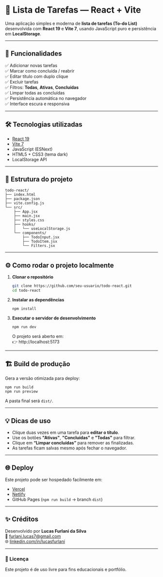 # 📝 Lista de Tarefas — React + Vite

Uma aplicação simples e moderna de **lista de tarefas (To-do List)** desenvolvida com **React 19** e **Vite 7**, usando JavaScript puro e persistência em **LocalStorage**.

---

## 🚀 Funcionalidades

✅ Adicionar novas tarefas  
✅ Marcar como concluída / reabrir  
✅ Editar título com duplo clique  
✅ Excluir tarefas  
✅ Filtros: **Todas**, **Ativas**, **Concluídas**  
✅ Limpar todas as concluídas  
✅ Persistência automática no navegador  
✅ Interface escura e responsiva  

---

## 🛠️ Tecnologias utilizadas

- [React 19](https://react.dev)
- [Vite 7](https://vitejs.dev)
- JavaScript (ESNext)
- HTML5 + CSS3 (tema dark)
- LocalStorage API

---

## 📂 Estrutura do projeto

```
todo-react/
├── index.html
├── package.json
├── vite.config.js
└── src/
    ├── App.jsx
    ├── main.jsx
    ├── styles.css
    ├── hooks/
    │   └── useLocalStorage.js
    └── components/
        ├── TodoInput.jsx
        ├── TodoItem.jsx
        └── Filters.jsx
```

---

## ⚙️ Como rodar o projeto localmente

1. **Clonar o repositório**
   ```bash
   git clone https://github.com/seu-usuario/todo-react.git
   cd todo-react
   ```

2. **Instalar as dependências**
   ```bash
   npm install
   ```

3. **Executar o servidor de desenvolvimento**
   ```bash
   npm run dev
   ```
   O projeto será aberto em:  
   👉 http://localhost:5173

---

## 🏗️ Build de produção

Gera a versão otimizada para deploy:

```bash
npm run build
npm run preview
```

A pasta final será `dist/`.

---

## 💡 Dicas de uso

- Clique duas vezes em uma tarefa para **editar o título**.  
- Use os botões **"Ativas"**, **"Concluídas"** e **"Todas"** para filtrar.  
- Clique em **“Limpar concluídas”** para remover as finalizadas.  
- As tarefas ficam salvas mesmo após fechar o navegador.

---

## 🌐 Deploy

Este projeto pode ser hospedado facilmente em:
- [Vercel](https://vercel.com)
- [Netlify](https://www.netlify.com)
- GitHub Pages (`npm run build` → branch `dist`)

---

## ✨ Créditos

Desenvolvido por **Lucas Furlani da Silva**  
📧 [furlani.lucas7@gmail.com](mailto:furlani.lucas7@gmail.com)  
🌐 [linkedin.com/in/lucasfurlani](https://linkedin.com/in/lucasfurlani)

---

### 🧩 Licença
Este projeto é de uso livre para fins educacionais e portfólio.
